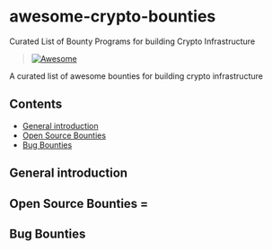 # awesome-crypto-bounties
Curated List of Bounty Programs for building Crypto Infrastructure

> [![Awesome](https://awesome.re/badge.svg)](https://awesome.re)

A curated list of awesome bounties for building crypto infrastructure

## Contents

- [General introduction](#general-introduction)
- [Open Source Bounties](#bounties)
- [Bug Bounties](#bugbounties)


## General introduction



## Open Source Bounties =



## Bug Bounties
